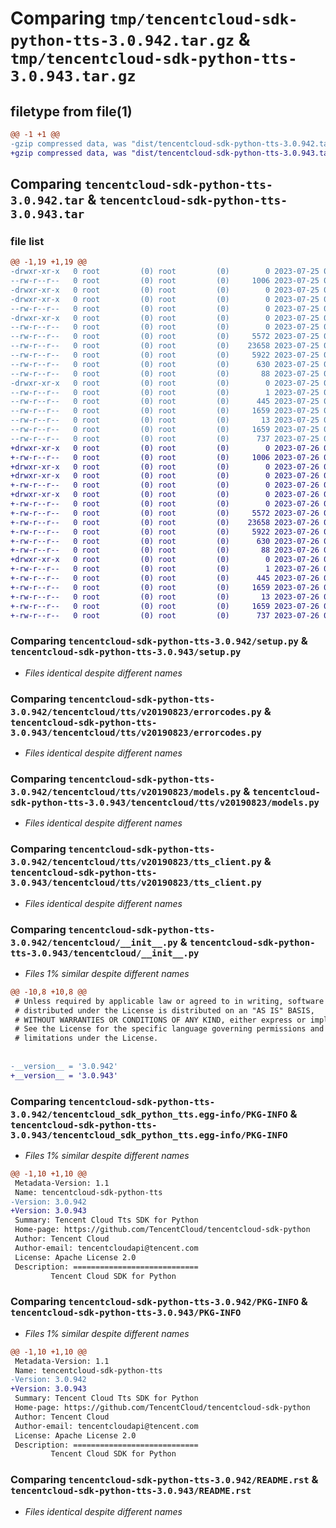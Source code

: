# Comparing `tmp/tencentcloud-sdk-python-tts-3.0.942.tar.gz` & `tmp/tencentcloud-sdk-python-tts-3.0.943.tar.gz`

## filetype from file(1)

```diff
@@ -1 +1 @@
-gzip compressed data, was "dist/tencentcloud-sdk-python-tts-3.0.942.tar", last modified: Tue Jul 25 04:29:17 2023, max compression
+gzip compressed data, was "dist/tencentcloud-sdk-python-tts-3.0.943.tar", last modified: Wed Jul 26 00:47:50 2023, max compression
```

## Comparing `tencentcloud-sdk-python-tts-3.0.942.tar` & `tencentcloud-sdk-python-tts-3.0.943.tar`

### file list

```diff
@@ -1,19 +1,19 @@
-drwxr-xr-x   0 root         (0) root         (0)        0 2023-07-25 04:29:17.000000 tencentcloud-sdk-python-tts-3.0.942/
--rw-r--r--   0 root         (0) root         (0)     1006 2023-07-25 04:29:17.000000 tencentcloud-sdk-python-tts-3.0.942/setup.py
-drwxr-xr-x   0 root         (0) root         (0)        0 2023-07-25 04:29:17.000000 tencentcloud-sdk-python-tts-3.0.942/tencentcloud/
-drwxr-xr-x   0 root         (0) root         (0)        0 2023-07-25 04:29:17.000000 tencentcloud-sdk-python-tts-3.0.942/tencentcloud/tts/
--rw-r--r--   0 root         (0) root         (0)        0 2023-07-25 04:29:17.000000 tencentcloud-sdk-python-tts-3.0.942/tencentcloud/tts/__init__.py
-drwxr-xr-x   0 root         (0) root         (0)        0 2023-07-25 04:29:17.000000 tencentcloud-sdk-python-tts-3.0.942/tencentcloud/tts/v20190823/
--rw-r--r--   0 root         (0) root         (0)        0 2023-07-25 04:29:17.000000 tencentcloud-sdk-python-tts-3.0.942/tencentcloud/tts/v20190823/__init__.py
--rw-r--r--   0 root         (0) root         (0)     5572 2023-07-25 04:29:17.000000 tencentcloud-sdk-python-tts-3.0.942/tencentcloud/tts/v20190823/errorcodes.py
--rw-r--r--   0 root         (0) root         (0)    23658 2023-07-25 04:29:17.000000 tencentcloud-sdk-python-tts-3.0.942/tencentcloud/tts/v20190823/models.py
--rw-r--r--   0 root         (0) root         (0)     5922 2023-07-25 04:29:17.000000 tencentcloud-sdk-python-tts-3.0.942/tencentcloud/tts/v20190823/tts_client.py
--rw-r--r--   0 root         (0) root         (0)      630 2023-07-25 04:29:17.000000 tencentcloud-sdk-python-tts-3.0.942/tencentcloud/__init__.py
--rw-r--r--   0 root         (0) root         (0)       88 2023-07-25 04:29:17.000000 tencentcloud-sdk-python-tts-3.0.942/setup.cfg
-drwxr-xr-x   0 root         (0) root         (0)        0 2023-07-25 04:29:17.000000 tencentcloud-sdk-python-tts-3.0.942/tencentcloud_sdk_python_tts.egg-info/
--rw-r--r--   0 root         (0) root         (0)        1 2023-07-25 04:29:17.000000 tencentcloud-sdk-python-tts-3.0.942/tencentcloud_sdk_python_tts.egg-info/dependency_links.txt
--rw-r--r--   0 root         (0) root         (0)      445 2023-07-25 04:29:17.000000 tencentcloud-sdk-python-tts-3.0.942/tencentcloud_sdk_python_tts.egg-info/SOURCES.txt
--rw-r--r--   0 root         (0) root         (0)     1659 2023-07-25 04:29:17.000000 tencentcloud-sdk-python-tts-3.0.942/tencentcloud_sdk_python_tts.egg-info/PKG-INFO
--rw-r--r--   0 root         (0) root         (0)       13 2023-07-25 04:29:17.000000 tencentcloud-sdk-python-tts-3.0.942/tencentcloud_sdk_python_tts.egg-info/top_level.txt
--rw-r--r--   0 root         (0) root         (0)     1659 2023-07-25 04:29:17.000000 tencentcloud-sdk-python-tts-3.0.942/PKG-INFO
--rw-r--r--   0 root         (0) root         (0)      737 2023-07-25 04:29:17.000000 tencentcloud-sdk-python-tts-3.0.942/README.rst
+drwxr-xr-x   0 root         (0) root         (0)        0 2023-07-26 00:47:50.000000 tencentcloud-sdk-python-tts-3.0.943/
+-rw-r--r--   0 root         (0) root         (0)     1006 2023-07-26 00:47:48.000000 tencentcloud-sdk-python-tts-3.0.943/setup.py
+drwxr-xr-x   0 root         (0) root         (0)        0 2023-07-26 00:47:50.000000 tencentcloud-sdk-python-tts-3.0.943/tencentcloud/
+drwxr-xr-x   0 root         (0) root         (0)        0 2023-07-26 00:47:50.000000 tencentcloud-sdk-python-tts-3.0.943/tencentcloud/tts/
+-rw-r--r--   0 root         (0) root         (0)        0 2023-07-26 00:47:48.000000 tencentcloud-sdk-python-tts-3.0.943/tencentcloud/tts/__init__.py
+drwxr-xr-x   0 root         (0) root         (0)        0 2023-07-26 00:47:50.000000 tencentcloud-sdk-python-tts-3.0.943/tencentcloud/tts/v20190823/
+-rw-r--r--   0 root         (0) root         (0)        0 2023-07-26 00:47:48.000000 tencentcloud-sdk-python-tts-3.0.943/tencentcloud/tts/v20190823/__init__.py
+-rw-r--r--   0 root         (0) root         (0)     5572 2023-07-26 00:47:48.000000 tencentcloud-sdk-python-tts-3.0.943/tencentcloud/tts/v20190823/errorcodes.py
+-rw-r--r--   0 root         (0) root         (0)    23658 2023-07-26 00:47:48.000000 tencentcloud-sdk-python-tts-3.0.943/tencentcloud/tts/v20190823/models.py
+-rw-r--r--   0 root         (0) root         (0)     5922 2023-07-26 00:47:48.000000 tencentcloud-sdk-python-tts-3.0.943/tencentcloud/tts/v20190823/tts_client.py
+-rw-r--r--   0 root         (0) root         (0)      630 2023-07-26 00:47:48.000000 tencentcloud-sdk-python-tts-3.0.943/tencentcloud/__init__.py
+-rw-r--r--   0 root         (0) root         (0)       88 2023-07-26 00:47:50.000000 tencentcloud-sdk-python-tts-3.0.943/setup.cfg
+drwxr-xr-x   0 root         (0) root         (0)        0 2023-07-26 00:47:50.000000 tencentcloud-sdk-python-tts-3.0.943/tencentcloud_sdk_python_tts.egg-info/
+-rw-r--r--   0 root         (0) root         (0)        1 2023-07-26 00:47:50.000000 tencentcloud-sdk-python-tts-3.0.943/tencentcloud_sdk_python_tts.egg-info/dependency_links.txt
+-rw-r--r--   0 root         (0) root         (0)      445 2023-07-26 00:47:50.000000 tencentcloud-sdk-python-tts-3.0.943/tencentcloud_sdk_python_tts.egg-info/SOURCES.txt
+-rw-r--r--   0 root         (0) root         (0)     1659 2023-07-26 00:47:50.000000 tencentcloud-sdk-python-tts-3.0.943/tencentcloud_sdk_python_tts.egg-info/PKG-INFO
+-rw-r--r--   0 root         (0) root         (0)       13 2023-07-26 00:47:50.000000 tencentcloud-sdk-python-tts-3.0.943/tencentcloud_sdk_python_tts.egg-info/top_level.txt
+-rw-r--r--   0 root         (0) root         (0)     1659 2023-07-26 00:47:50.000000 tencentcloud-sdk-python-tts-3.0.943/PKG-INFO
+-rw-r--r--   0 root         (0) root         (0)      737 2023-07-26 00:47:48.000000 tencentcloud-sdk-python-tts-3.0.943/README.rst
```

### Comparing `tencentcloud-sdk-python-tts-3.0.942/setup.py` & `tencentcloud-sdk-python-tts-3.0.943/setup.py`

 * *Files identical despite different names*

### Comparing `tencentcloud-sdk-python-tts-3.0.942/tencentcloud/tts/v20190823/errorcodes.py` & `tencentcloud-sdk-python-tts-3.0.943/tencentcloud/tts/v20190823/errorcodes.py`

 * *Files identical despite different names*

### Comparing `tencentcloud-sdk-python-tts-3.0.942/tencentcloud/tts/v20190823/models.py` & `tencentcloud-sdk-python-tts-3.0.943/tencentcloud/tts/v20190823/models.py`

 * *Files identical despite different names*

### Comparing `tencentcloud-sdk-python-tts-3.0.942/tencentcloud/tts/v20190823/tts_client.py` & `tencentcloud-sdk-python-tts-3.0.943/tencentcloud/tts/v20190823/tts_client.py`

 * *Files identical despite different names*

### Comparing `tencentcloud-sdk-python-tts-3.0.942/tencentcloud/__init__.py` & `tencentcloud-sdk-python-tts-3.0.943/tencentcloud/__init__.py`

 * *Files 1% similar despite different names*

```diff
@@ -10,8 +10,8 @@
 # Unless required by applicable law or agreed to in writing, software
 # distributed under the License is distributed on an "AS IS" BASIS,
 # WITHOUT WARRANTIES OR CONDITIONS OF ANY KIND, either express or implied.
 # See the License for the specific language governing permissions and
 # limitations under the License.
 
 
-__version__ = '3.0.942'
+__version__ = '3.0.943'
```

### Comparing `tencentcloud-sdk-python-tts-3.0.942/tencentcloud_sdk_python_tts.egg-info/PKG-INFO` & `tencentcloud-sdk-python-tts-3.0.943/tencentcloud_sdk_python_tts.egg-info/PKG-INFO`

 * *Files 1% similar despite different names*

```diff
@@ -1,10 +1,10 @@
 Metadata-Version: 1.1
 Name: tencentcloud-sdk-python-tts
-Version: 3.0.942
+Version: 3.0.943
 Summary: Tencent Cloud Tts SDK for Python
 Home-page: https://github.com/TencentCloud/tencentcloud-sdk-python
 Author: Tencent Cloud
 Author-email: tencentcloudapi@tencent.com
 License: Apache License 2.0
 Description: ============================
         Tencent Cloud SDK for Python
```

### Comparing `tencentcloud-sdk-python-tts-3.0.942/PKG-INFO` & `tencentcloud-sdk-python-tts-3.0.943/PKG-INFO`

 * *Files 1% similar despite different names*

```diff
@@ -1,10 +1,10 @@
 Metadata-Version: 1.1
 Name: tencentcloud-sdk-python-tts
-Version: 3.0.942
+Version: 3.0.943
 Summary: Tencent Cloud Tts SDK for Python
 Home-page: https://github.com/TencentCloud/tencentcloud-sdk-python
 Author: Tencent Cloud
 Author-email: tencentcloudapi@tencent.com
 License: Apache License 2.0
 Description: ============================
         Tencent Cloud SDK for Python
```

### Comparing `tencentcloud-sdk-python-tts-3.0.942/README.rst` & `tencentcloud-sdk-python-tts-3.0.943/README.rst`

 * *Files identical despite different names*

